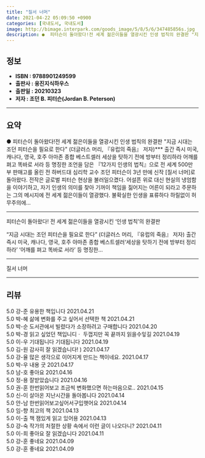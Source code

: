 ```yaml
---
title: "질서 너머"
date: 2021-04-22 05:09:50 +0900
categories: [국내도서, 국내도서]
image: http://bimage.interpark.com/goods_image/5/8/5/6/347485856s.jpg
description: ●  피터슨이 돌아왔다!전 세계 젊은이들을 열광시킨 인생 법칙의 완결판 "지금 시대는 조던 피터슨을 필요로 한다" (더글러스 머리, 『유럽의 죽음』 저자)*** 출간 즉시 미국, 캐나다, 영국, 호주 아마존 종합 베스트셀러 세상을 탓하기 전에 방부터 정리하라 어깨를 펴고 똑바로 서라 등 명징한 조언을 담
---
```


## **정보**

- **ISBN : 9788901249599**
- **출판사 : 웅진지식하우스**
- **출판일 : 20210323**
- **저자 : 조던 B. 피터슨(Jordan B. Peterson)**

------



## **요약**

●  피터슨이 돌아왔다!전 세계 젊은이들을 열광시킨 인생 법칙의 완결판 "지금 시대는 조던 피터슨을 필요로 한다" (더글러스 머리, 『유럽의 죽음』 저자)*** 출간 즉시 미국, 캐나다, 영국, 호주 아마존 종합 베스트셀러 세상을 탓하기 전에 방부터 정리하라 어깨를 펴고 똑바로 서라 등 명징한 조언을 담은 『12가지 인생의 법칙』으로 전 세계 500만 부 판매고를 올린 전 하버드대 심리학 교수 조던 피터슨이 3년 만에 신작 [질서 너머]로 돌아왔다. 전작은 글로벌 피터슨 현상을 불러일으켰다. 어설픈 위로 대신 현실의 냉엄함을 이야기하고, 자기 인생의 의미를 찾아 기꺼이 책임을 짊어지는 어른이 되라고 주문하는 그의 메시지에 전 세계 젊은이들이 열광했다. 불확실한 인생을 표류하다 하릴없이 허무주의에...

------

피터슨이 돌아왔다!
전 세계 젊은이들을 열광시킨 ‘인생 법칙’의 완결판

 “지금 시대는 조던 피터슨을 필요로 한다” (더글러스 머리, 『유럽의 죽음』 저자)
출간 즉시 미국, 캐나다, 영국, 호주 아마존 종합 베스트셀러‘세상을 탓하기 전에 방부터 정리하라’ ‘어깨를 펴고 똑바로 서라’ 등 명징한... 

------


질서 너머 

------


## **리뷰** 

5.0 강-준 유용한 책입니다 2021.04.21 <br/>5.0 박-혜 삶에 변화를 주고 싶어서 선택한 책 2021.04.21 <br/>5.0 박-순 도서관에서 빌렸다가 소장하려고 구매합니다 2021.04.20 <br/>5.0 박-경 읽고 싶었던 책입니디ㆍ
두껍지만 꼭 끝까지 읽을수잏길 2021.04.19 <br/>5.0 이-우 기대됩니다 기대됩니다  2021.04.19 <br/>5.0 김-원 감사히 잘 읽겠습니다! ) 2021.04.17 <br/>5.0 강-율 많은 생각으로 이어지게 만드는 책이네요. 2021.04.17 <br/>5.0 박-우 내용 굿 2021.04.17 <br/>5.0 남-호 좋아요 2021.04.16 <br/>5.0 정-용 잘받았습니다 2021.04.16 <br/>5.0 권-훈 한번읽어보고 조금씩 변화했으면 하는마음으로.. 2021.04.15 <br/>5.0 신-이 살아온 지난시간을 돌아봅니다 2021.04.14 <br/>5.0 안-남 한번읽어보고싶어서구입햇어요 2021.04.14 <br/>5.0 임-향 최고의 책 2021.04.13 <br/>5.0 이-출 책 잼있게 읽고 있어용  2021.04.13 <br/>5.0 강-숙 작가의 처절한 상황 속에서 이런 글이 나오다니? 2021.04.11 <br/>5.0 이-희 좋아요 잘 읽겠습니다 2021.04.11 <br/>5.0 강-훈 좋네요  2021.04.09 <br/>5.0 강-훈 좋네요  2021.04.09 <br/>
